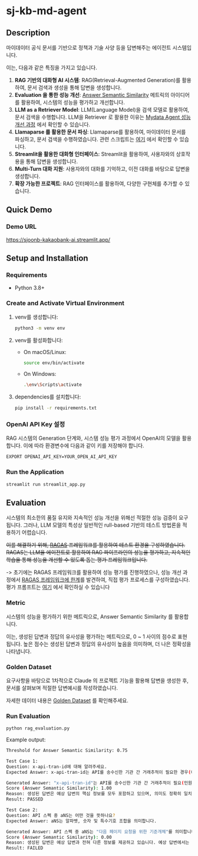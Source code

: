 # sj-kb-md-agent

## Description

마이데이터 공식 문서를 기반으로 정책과 기술 사양 등을 답변해주는 에이전트 시스템입니다.

이는, 다음과 같은 특징을 가지고 있습니다.

1. **RAG 기반의 대화형 AI 시스템**: RAG(Retrieval-Augmented Generation)를 활용하여, 문서 검색과 생성을 통해 답변을 생성합니다.
2. **Evaluation 을 통한 성능 개선**: [Answer Semantic Similarity](https://docs.ragas.io/en/stable/concepts/metrics/semantic_similarity.html) 메트릭의 아이디어를 활용하여, 시스템의 성능을 평가하고 개선합니다.
3. **LLM as a Retriever Model**: LLM(Language Model)을 검색 모델로 활용하여, 문서 검색을 수행합니다. LLM을 Retriever 로 활용한 이유는 [Mydata Agent 성능 개선 과정](https://docs.google.com/document/d/1q9gKyl-IDP3CFUIDIIaUyRQb-VLyksxnuSui0mc5qCQ/edit#heading=h.vcc8mzumgf0r) 에서 확인할 수 있습니다.
4. **Llamaparse 를 활용한 문서 파싱**: Llamaparse를 활용하여, 마이데이터 문서를 파싱하고, 문서 검색을 수행하였습니다. 관련 스크립트는 [여기](https://github.com/sjoonb/sj-kb-md-agent-scripts/blob/master/scripts/llamaparse_conversion/script.ipynb) 에서 확인할 수 있습니다.
4. **Streamlit을 활용한 대화형 인터페이스**: Streamlit을 활용하여, 사용자와의 상호작용을 통해 답변을 생성합니다.
5. **Multi-Turn 대화 지원**: 사용자와의 대화를 기억하고, 이전 대화를 바탕으로 답변을 생성합니다.
6. **확장 가능한 프로젝트**: RAG 인터페이스를 활용하여, 다양한 구현체를 추가할 수 있습니다.

## Quick Demo

### Demo URL
https://sjoonb-kakaobank-ai.streamlit.app/

## Setup and Installation

### Requirements
- Python 3.8+

### Create and Activate Virtual Environment

1. venv를 생성합니다:
   ```bash
   python3 -m venv env
   ```

2. venv를 활성화합니다:

   - On macOS/Linux:
     ```bash
     source env/bin/activate
     ```

   - On Windows:
     ```bash
     .\env\Scripts\activate
     ```

3. dependencies를 설치합니다:
   ```bash
   pip install -r requirements.txt
   ```
### OpenAI API Key 설정

RAG 시스템의 Generation 단계와, 시스템 성능 평가 과정에서 OpenAI의 모델을 활용합니다. 이에 따라 환경변수에 다음과 같이 키를 저장해야 합니다.

```bash
EXPORT OPENAI_API_KEY=YOUR_OPEN_AI_API_KEY
```

### Run the Application

```bash
streamlit run streamlit_app.py
```

## Evaluation

시스템의 최소한의 품질 유지와 지속적인 성능 개선을 위해선 적절한 성능 검증이 요구됩니다.
그러나, LLM 모델의 특성상 일반적인 rull-based 기반의 테스트 방법론을 적용하기 어렵습니다.

~~이를 해결하기 위해, [RAGAS](https://docs.ragas.io/en/stable/index.html) 프레임워크를 활용하여 테스트 환경을 구성하였습니다. RAGAS는 LLM을 에이전트로 활용하여 RAG 파이프라인의 성능을 평가하고, 지속적인 학습을 통해 성능을 개선할 수 있도록 돕는 평가 프레임워크입니다.~~

-> 초기에는 RAGAS 프레임워크를 활용하여 성능 평가를 진행하였으나, 성능 개선 과정에서 [RAGAS 프레임워크에 한계](https://docs.google.com/document/d/1q9gKyl-IDP3CFUIDIIaUyRQb-VLyksxnuSui0mc5qCQ/edit#heading=h.lc9j5ns8u2gh)를 발견하여, 직접 평가 프로세스를 구성하였습니다. 평가 프롬프트는 [여기](https://github.com/sjoonb/sj-kb-md-agent/blob/master/rag_evaluation.py#L20) 에서 확인하실 수 있습니다

### Metric

시스템의 성능을 평가하기 위한 메트릭으로, Answer Semantic Similarity 를 활용합니다. 

이는, 생성된 답변과 정답의 유사성을 평가하는 메트릭으로, 0 ~ 1 사이의 점수로 표현됩니다. 높은 점수는 생성된 답변과 정답의 유사성이 높음을 의미하며, 더 나은 정확성을 나타냅니다.

### Golden Dataset

요구사항을 바탕으로 1차적으로 Claude 의 프로젝트 기능을 활용해 답변을 생성한 후, 문서를 살펴보며 적절한 답변예시를 작성하였습니다. 

자세한 데이터 내용은 [Golden Dataset](./golden_dataset.yaml) 를 확인해주세요.

### Run Evaluation

```bash  
python rag_evaluation.py
```

Example output:
```bash
Threshold for Answer Semantic Similarity: 0.75

Test Case 1:
Question: x-api-tran-id에 대해 알려주세요.
Expected Answer: x-api-tran-id는 API를 송수신한 기관 간 거래추적이 필요한 경우(예: 민원대응, 장애처리 등) 거래를 식별하기 위한 거래고유번호입니다. 이 값은 HTTP 요청 및 응답 헤더에 설정됩니다.

Generated Answer: "x-api-tran-id"는 API를 송수신한 기관 간 거래추적이 필요(민원대응, 장애처리 등)한 경우 거래를 식별하기 위한 거래고유번호로 HTTP 요청 및 응답 헤더에 값을 설정하는 것입니다.
Score (Answer Semantic Similarity): 1.00
Reason: 생성된 답변은 예상 답변의 핵심 정보를 모두 포함하고 있으며, 의미도 정확히 일치합니다. 또한 정보의 정확성 측면에서도 예상 답변과 동일한 내용을 전달하고 있습니다. 따라서 모든 평가 기준을 충족하므로 최고 점수를 부여할 수 있습니다.
Result: PASSED

Test Case 2:
Question: API 스펙 중 aNS는 어떤 것을 뜻하나요?
Expected Answer: aNS는 알파벳, 숫자 및 특수기호 조합을 의미합니다. 

Generated Answer: API 스펙 중 aNS는 "다음 페이지 요청을 위한 기준개체"를 의미합니다. 요청 파라미터 규격에서 "next_page*"의 타입으로 aNS (1000)으로 정의되어 있으며, 응답에서도 "next_page*"가 aNS (1000)으로 나타납니다.
Score (Answer Semantic Similarity): 0.00
Reason: 생성된 답변은 예상 답변과 전혀 다른 정보를 제공하고 있습니다. 예상 답변에서는 aNS가 "알파벳, 숫자 및 특수기호 조합"을 의미한다고 설명하고 있지만, 생성된 답변에서는 aNS가 "다음 페이지 요청을 위한 기준개체"를 의미한다고 설명하고 있습니다. 따라서 내용의 유사성, 의미의 일치성, 정보의 정확성 모두에서 일치하지 않습니다.
Result: FAILED
```
